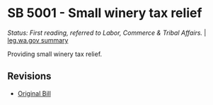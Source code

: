 # SB 5001 - Small winery tax relief
*Status: First reading, referred to Labor, Commerce & Tribal Affairs.* | [leg.wa.gov summary](https://app.leg.wa.gov/billsummary?BillNumber=5001&Year=2021)

Providing small winery tax relief.

## Revisions
* [Original Bill](1/)